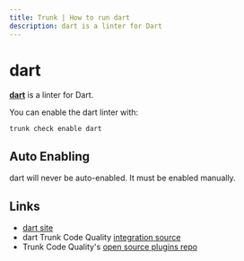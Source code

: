 ```yaml
---
title: Trunk | How to run dart
description: dart is a linter for Dart
---
```


# dart

[**dart**](https://dart.dev/tools/dart-format) is a linter for Dart.

You can enable the dart linter with:

```shell
trunk check enable dart
```

## Auto Enabling

dart will never be auto-enabled. It must be enabled manually.

## Links

* [dart site](https://dart.dev/tools/dart-format)
* dart Trunk Code Quality [integration source](https://github.com/trunk-io/plugins/tree/main/linters/dart)
* Trunk Code Quality's [open source plugins repo](https://github.com/trunk-io/plugins/tree/main)

